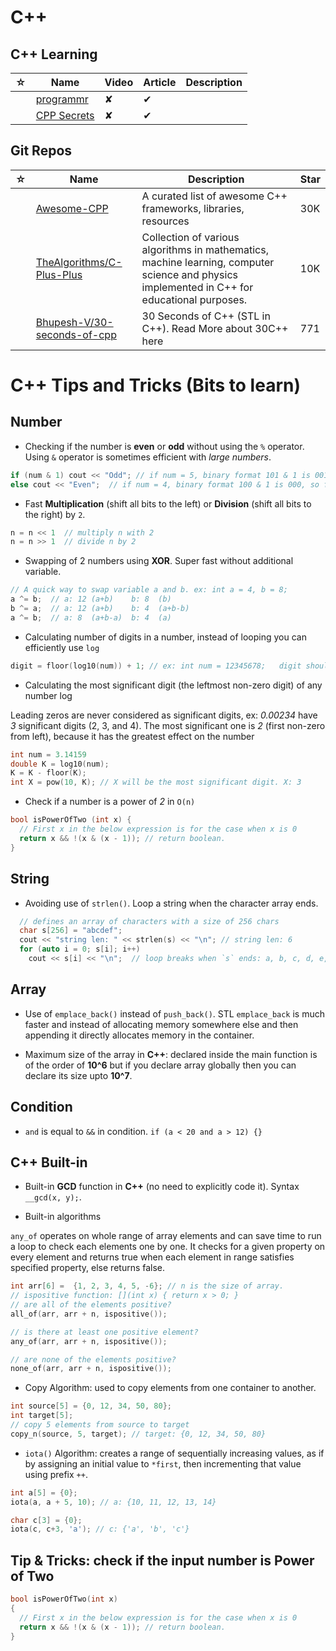 # C++

## C++ Learning

| ☆   | Name                                                                        | Video | Article | Description |
| --- | --------------------------------------------------------------------------- | ----- | ------- | ----------- |
|     | [programmr](http://www.programmr.com/exercises?lang=cpp)                    | ✘     | ✔       |             |
|     | [CPP Secrets](https://cppsecrets.com/home-page/index.php?articlecategory=1) | ✘     | ✔       |             |

## Git Repos

| ☆   | Name                                                                          | Description                                                                                                                                  | Star |
| --- | ----------------------------------------------------------------------------- | -------------------------------------------------------------------------------------------------------------------------------------------- | ---- |
|     | [Awesome-CPP](https://github.com/fffaraz/awesome-cpp)                         | A curated list of awesome C++ frameworks, libraries, resources                                                                               | 30K  |
|     | [TheAlgorithms/C-Plus-Plus](https://github.com/TheAlgorithms/C-Plus-Plus)     | Collection of various algorithms in mathematics, machine learning, computer science and physics implemented in C++ for educational purposes. | 10K  |
|     | [Bhupesh-V/30-seconds-of-cpp](https://github.com/Bhupesh-V/30-seconds-of-cpp) | 30 Seconds of C++ (STL in C++). Read More about 30C++ here                                                                                   | 771  |

# C++ Tips and Tricks (Bits to learn)

## Number

-   Checking if the number is **even** or **odd** without using the `%` operator. Using `&` operator is sometimes efficient with _large numbers_.

```c++
if (num & 1) cout << "Odd"; // if num = 5, binary format 101 & 1 is 001, so true
else cout << "Even";  // if num = 4, binary format 100 & 1 is 000, so false
```

-   Fast **Multiplication** (shift all bits to the left) or **Division** (shift all bits to the right) by `2`.

```c++
n = n << 1  // multiply n with 2
n = n >> 1  // divide n by 2
```

-   Swapping of 2 numbers using **XOR**. Super fast without additional variable.

```c++
// A quick way to swap variable a and b. ex: int a = 4, b = 8;
a ^= b;  // a: 12 (a+b)    b: 8  (b)
b ^= a;  // a: 12 (a+b)    b: 4  (a+b-b)
a ^= b;  // a: 8  (a+b-a)  b: 4  (a)
```

-   Calculating number of digits in a number, instead of looping you can efficiently use `log`

```c++
digit = floor(log10(num)) + 1; // ex: int num = 12345678;   digit should be 8
```

-   Calculating the most significant digit (the leftmost non-zero digit) of any number log

Leading zeros are never considered as significant digits, ex: _0.00234_ have _3_ significant digits (2, 3, and 4). The most significant one is _2_ (first non-zero from left), because it has the greatest effect on the number

```c++
int num = 3.14159
double K = log10(num);
K = K - floor(K);
int X = pow(10, K); // X will be the most significant digit. X: 3
```

-   Check if a number is a power of _2_ in `O(n)`

```c++
bool isPowerOfTwo (int x) {
  // First x in the below expression is for the case when x is 0
  return x && !(x & (x - 1)); // return boolean.
}
```

## String

-   Avoiding use of `strlen()`. Loop a string when the character array ends.

```c++
  // defines an array of characters with a size of 256 chars
  char s[256] = "abcdef";
  cout << "string len: " << strlen(s) << "\n"; // string len: 6
  for (auto i = 0; s[i]; i++)
    cout << s[i] << "\n";  // loop breaks when `s` ends: a, b, c, d, e, f
```

## Array

-   Use of `emplace_back()` instead of `push_back()`. STL `emplace_back` is much faster and instead of allocating memory somewhere else and then appending it directly allocates memory in the container.

-   Maximum size of the array in **C++**: declared inside the main function is of the order of **10^6** but if you declare array globally then you can declare its size upto **10^7**.

## Condition

-   `and` is equal to `&&` in condition. `if (a < 20 and a > 12) {}`

## C++ Built-in

-   Built-in **GCD** function in **C++** (no need to explicitly code it). Syntax `__gcd(x, y);`.

-   Built-in algorithms

`any_of` operates on whole range of array elements and can save time to run a loop to check each elements one by one. It checks for a given property on every element and returns true when each element in range satisfies specified property, else returns false.

```c++
int arr[6] =  {1, 2, 3, 4, 5, -6}; // n is the size of array.
// ispositive function: [](int x) { return x > 0; }
// are all of the elements positive?
all_of(arr, arr + n, ispositive());

// is there at least one positive element?
any_of(arr, arr + n, ispositive());

// are none of the elements positive?
none_of(arr, arr + n, ispositive());
```

-   Copy Algorithm: used to copy elements from one container to another.

```c++
int source[5] = {0, 12, 34, 50, 80};
int target[5];
// copy 5 elements from source to target
copy_n(source, 5, target); // target: {0, 12, 34, 50, 80}
```

-   `iota()` Algorithm: creates a range of sequentially increasing values, as if by assigning an initial value to `*first`, then incrementing that value using prefix `++`.

```c++
int a[5] = {0};
iota(a, a + 5, 10); // a: {10, 11, 12, 13, 14}

char c[3] = {0};
iota(c, c+3, 'a'); // c: {'a', 'b', 'c'}
```

## Tip & Tricks: check if the input number is Power of Two

```c++
bool isPowerOfTwo(int x)
{
  // First x in the below expression is for the case when x is 0
  return x && !(x & (x - 1)); // return boolean.
}
```
